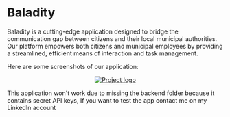 # Baladity

Baladity is a cutting-edge application designed to bridge the communication gap between citizens and their local municipal authorities. Our platform empowers both citizens and municipal employees by providing a streamlined, efficient means of interaction and task management.

Here are some screenshots of our application:

<p align="center">
  <a href="" rel="noopener">
 <img src="img/img1.png" alt="Project logo"></a>
</p>


This application won't work due to missing the backend folder because it contains secret API keys, If you want to test the app contact me on my LinkedIn account
